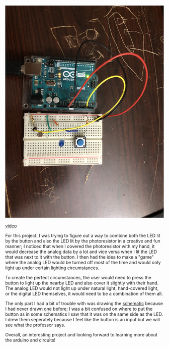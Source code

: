 ![](Circuit.jpg)

[video](video.mov)

For this project, I was trying to figure out a way to combine both the LED lit by the button and also the LED lit by the photoresistor in a creative and fun manner; I noticed that when I covered the photoresistor with my hand, it would decrease the analog data by a lot and vice versa when I lit the LED that was next to it with the button. I then had the idea to make a "game" where the analog LED would be turned off most of the time and would only light up under certain lighting circumstances.

To create the perfect circumstances, the user would need to press the button to light up the nearby LED and also cover it slightly with their hand. The analog LED would not light up under natural light, hand-covered light, or the digital LED themselves, it would need to be a combination of them all.

The only part I had a bit of trouble with was drawing the [schematic](schematic.jpg) because I had never drawn one before; I was a bit confused on where to put the button as in some schematics I saw that it was on the same side as the LED. I drew them seperately because I feel like the button is an input but we will see what the professor says.

Overall, an interesting project and looking forward to learning more about the arduino and circuits!
